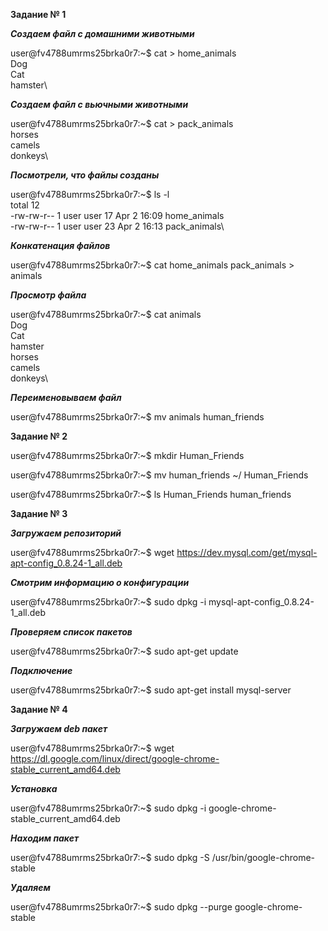 **Задание № 1**

***Создаем файл с домашними животными***

user@fv4788umrms25brka0r7:~$ cat > home_animals\
Dog\
Cat\
hamster\

***Создаем файл с вьючными животными***

user@fv4788umrms25brka0r7:~$ cat > pack_animals\
horses\
camels\
donkeys\

***Посмотрели, что файлы созданы***

user@fv4788umrms25brka0r7:~$ ls -l\
total 12\
-rw-rw-r-- 1 user user 17 Apr  2 16:09 home_animals\
-rw-rw-r-- 1 user user 23 Apr  2 16:13 pack_animals\

***Конкатенация файлов***

user@fv4788umrms25brka0r7:~$ cat home_animals pack_animals > animals

***Просмотр файла***

user@fv4788umrms25brka0r7:~$ cat animals\
Dog\
Cat\
hamster\
horses\
camels\
donkeys\

***Переименовываем файл***

user@fv4788umrms25brka0r7:~$ mv animals human_friends

**Задание № 2**

user@fv4788umrms25brka0r7:~$ mkdir Human_Friends

user@fv4788umrms25brka0r7:~$ mv human_friends ~/ Human_Friends

user@fv4788umrms25brka0r7:~$ ls Human_Friends human_friends

**Задание № 3**

***Загружаем репозиторий***

user@fv4788umrms25brka0r7:~$ wget https://dev.mysql.com/get/mysql-apt-config_0.8.24-1_all.deb

***Смотрим информацию о конфигурации***

user@fv4788umrms25brka0r7:~$ sudo dpkg -i mysql-apt-config_0.8.24-1_all.deb

***Проверяем список пакетов***

user@fv4788umrms25brka0r7:~$ sudo apt-get update

***Подключение***

user@fv4788umrms25brka0r7:~$ sudo apt-get install mysql-server

**Задание № 4**

***Загружаем deb пакет***

user@fv4788umrms25brka0r7:~$ wget https://dl.google.com/linux/direct/google-chrome-stable_current_amd64.deb

***Установка***

user@fv4788umrms25brka0r7:~$ sudo dpkg -i google-chrome-stable_current_amd64.deb

***Находим пакет***

user@fv4788umrms25brka0r7:~$ sudo dpkg -S /usr/bin/google-chrome-stable

***Удаляем***

user@fv4788umrms25brka0r7:~$ sudo dpkg --purge google-chrome-stable


